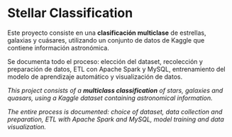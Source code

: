 # Stellar Classification

Este proyecto consiste en una **clasificación multiclase** de estrellas, galaxias y cuásares, utilizando un conjunto de datos de Kaggle que contiene información astronómica.

Se documenta todo el proceso: elección del dataset, recolección y preparación de datos, ETL con Apache Spark y MySQL, entrenamiento del modelo de aprendizaje automático y visualización de datos.

*This project consists of a **multiclass classification** of stars, galaxies and quasars, using a Kaggle dataset containing astronomical information.*

*The entire process is documented: choice of dataset, data collection and preparation, ETL with Apache Spark and MySQL, model training and data visualization.*
